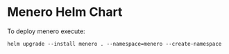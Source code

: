 # Menero Helm Chart
To deploy menero execute:
```shell
helm upgrade --install menero . --namespace=menero --create-namespace
```